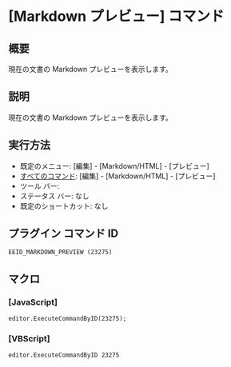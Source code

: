 # \[Markdown プレビュー\] コマンド

## 概要

現在の文書の Markdown プレビューを表示します。

## 説明

現在の文書の Markdown プレビューを表示します。

## 実行方法

- 既定のメニュー: \[編集\] \- \[Markdown/HTML\] \- \[プレビュー\]
- [すべてのコマンド](../../glossary/allcommands): \[編集\] \- \[Markdown/HTML\] \- \[プレビュー\]
- ツール バー: 
- ステータス バー: なし
- 既定のショートカット: なし

## プラグイン コマンド ID

```
EEID_MARKDOWN_PREVIEW (23275)```

## マクロ

### \[JavaScript\]

```
editor.ExecuteCommandByID(23275);
```

### \[VBScript\]

```
editor.ExecuteCommandByID 23275
```
